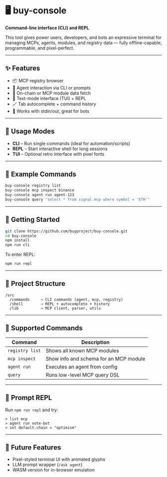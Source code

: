 # 🖥️ buy-console

**Command-line interface (CLI) and REPL**

This tool gives power users, developers, and bots an expressive terminal for managing MCPs, agents, modules, and registry data — fully offline-capable, programmable, and pixel-perfect.

---

## ✨ Features

- 📦 MCP registry browser
- 🧠 Agent interaction via CLI or prompts
- 🔄 On-chain or MCP module data fetch
- 💬 Text-mode interface (TUI) + REPL
- 🪄 Tab autocomplete + command history
- 🧱 Works with stdin/out, great for bots

---

## 🧰 Usage Modes

- **CLI** – Run single commands (ideal for automation/scripts)
- **REPL** – Start interactive shell for long sessions
- **TUI** – Optional retro interface with pixel fonts

---

## 🧪 Example Commands

```bash
buy-console registry list
buy-console mcp inspect binance
buy-console agent run agent-123
buy-console query "select * from signal.mcp where symbol = 'ETH'"
```

---

## 🚀 Getting Started

```bash
git clone https://github.com/buyproject/buy-console.git
cd buy-console
npm install
npm run cli
```

To enter REPL:

```bash
npm run repl
```

---

## 📁 Project Structure

```
/src
  /commands     → CLI commands (agent, mcp, registry)
  /shell        → REPL + autocomplete + history
  /lib          → MCP client, parser, utils
```

---

## 📡 Supported Commands

| Command            | Description                                |
|--------------------|--------------------------------------------|
| `registry list`    | Shows all known MCP modules                |
| `mcp inspect`      | Show info and schema for an MCP module     |
| `agent run`        | Executes an agent from config              |
| `query`            | Runs low-level MCP query DSL               |

---

## 🧙 Prompt REPL

Run `npm run repl` and try:

```
> list mcp
> agent run vote-bot
> set default.chain = "optimism"
```

---

## 🔮 Future Features

- Pixel-styled terminal UI with animated glyphs
- LLM prompt wrapper (`/ask agent`)
- WASM version for in-browser emulation
